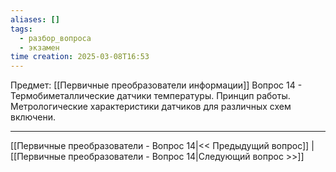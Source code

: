 ```yaml
---
aliases: []
tags:
  - разбор_вопроса
  - экзамен
time creation: 2025-03-08T16:53
---
```

Предмет: [[Первичные преобразователи информации]]
Вопрос 14 - Термобиметаллические датчики температуры. Принцип работы. Метрологические характеристики датчиков для различных схем включени.



---
[[Первичные преобразователи - Вопрос 14|<< Предыдущий вопрос]] | [[Первичные преобразователи - Вопрос 14|Следующий вопрос >>]]